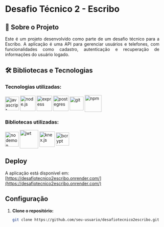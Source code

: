 # Desafio Técnico 2 - Escribo

## 📂 Sobre o Projeto

<p align='justify'>
Este é um projeto desenvolvido como parte de um desafio técnico para a Escribo. A aplicação é uma API para gerenciar usuários e telefones, com funcionalidades como cadastro, autenticação e recuperação de informações do usuário logado.
</p>

## 🛠️ Bibliotecas e Tecnologias
### Tecnologias utilizadas:
<div>
	<a href="https://developer.mozilla.org/en-US/docs/Web/JavaScript" target="_blank"><img align='center' height='45' title='Javascript' alt='javascript' src='https://user-images.githubusercontent.com/25181517/117447155-6a868a00-af3d-11eb-9cfe-245df15c9f3f.png'></a>
	<a href="https://nodejs.org/" target="_blank"><img align='center' height='50' title='Node.js' alt='node.js' src='https://user-images.githubusercontent.com/25181517/183568594-85e280a7-0d7e-4d1a-9028-c8c2209e073c.png'></a>
	<a href="https://expressjs.com/" target="_blank"><img align='center' height='50' title='Express' alt='express' src='https://user-images.githubusercontent.com/25181517/183859966-a3462d8d-1bc7-4880-b353-e2cbed900ed6.png'></a>
	<a href="https://www.postgresql.org/" target="_blank"><img align='center' height='50' title='PostegreSQL' alt='postegres' src='https://user-images.githubusercontent.com/25181517/117208740-bfb78400-adf5-11eb-97bb-09072b6bedfc.png'></a>
	<a href="https://git-scm.com/" target="_blank"><img align='center' height='45' title='Git' alt='git' src='https://user-images.githubusercontent.com/25181517/192108372-f71d70ac-7ae6-4c0d-8395-51d8870c2ef0.png'></a>
	<a href="https://www.npmjs.com/" target="_blank"><img align='center' height='55' title='NPM' alt='npm' src='https://user-images.githubusercontent.com/25181517/121401671-49102800-c959-11eb-9f6f-74d49a5e1774.png'></a>
</div>

### Bibliotecas utilizadas:
<div>	
	<a href="https://nodemon.io/" target="_blank"><img align='center' height='48' width='44' title='Nodemon' alt='nodemon' src='https://github.com/bush1D3v/solid_rest_api/assets/133554156/fd586348-7781-4e02-a4f0-fe7410ef43fb'></a>
	<a href="https://jwt.io/" target="_blank"><img align='center' height='60' width='60' title='JWT' alt='jwt' src="https://media.licdn.com/dms/image/D4D12AQHW9aRSWIOMxQ/article-cover_image-shrink_600_2000/0/1657421703592?e=2147483647&v=beta&t=nKygyfSDFwgPdEoC-nEkogMS0527SBa8z8D_FqUr-us"></a>
	<a href="http://knexjs.org/" target="_blank"><img align='center' height='50' title='Knex.js' alt='knex.js' src="https://static-00.iconduck.com/assets.00/knex-js-icon-512x512-a2yn0209.png"></a>
	<a href="https://www.npmjs.com/package/bcrypt" target="_blank"><img align='center' height='43' title='Bcrypt' alt='bcrypt' src="https://www.outsystems.com/Forge_CW/_image.aspx/Q8LvY--6WakOw9afDCuuGU30LWO2YUXQtIYwJY_Ac_c=/bcryptnet-2023-01-04%2000-00-00-2023-06-23%2016-23-53"></a>
</div>



## Deploy

A aplicação está disponível em: [https://desafiotecnico2escribo.onrender.com/](https://desafiotecnico2escribo.onrender.com/)

## Configuração

1. **Clone o repositório:**

   ```bash
   git clone https://github.com/seu-usuario/desafiotecnico2escribo.git
